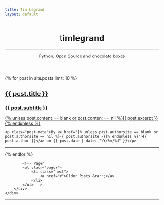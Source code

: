 ```yaml
---
title: Tim Legrand
layout: default
---
```


<!-- Page Header -->
<!-- Set your background image for this header on the line below. -->
<header class="intro-header" style="background-image: url('assets/img/home-bg.jpg')">
    <div class="container">
        <div class="row">
            <div class="col-lg-8 col-lg-offset-2 col-md-10 col-md-offset-1">
                <div class="site-heading">
                    <h1>timlegrand</h1>
                    <hr class="small">
                    <span class="subheading">Python, Open Source and chocolate boxes</span>
                </div>
            </div>
        </div>
    </div>
</header>

<!-- Main Content -->
<div class="container">
    <div class="row">
        <div class="col-lg-8 col-lg-offset-2 col-md-10 col-md-offset-1">

{% for post in site.posts limit: 10 %}
<div class="post-preview">
    <a href="{% unless post.content == blank or post.content == nil %}{{ post.url }}{% endunless %}">
        <h2 class="post-title">{{ post.title }}</h2>
        <h3 class="post-subtitle">{{ post.subtitle }}</h3>
        {% unless post.content == blank or post.content == nil %}{{ post.excerpt }}{% endunless %}
    </a>
    
    <p class="post-meta">By <a href="{% unless post.authorsite == blank or post.authorsite == nil %}{{ post.authorsite }}{% endunless %}">{{ post.author }}</a> on {{ post.date | date: "%Y/%m/%d" }}</p>
</div>
<hr>
{% endfor %}

            <!-- Pager
            <ul class="pager">
                <li class="next">
                    <a href="#">Older Posts &rarr;</a>
                </li>
            </ul> -->
        </div>
    </div>
</div>

<hr>
